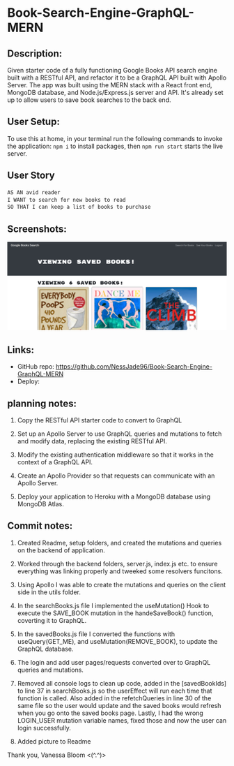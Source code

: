 # Book-Search-Engine-GraphQL-MERN

## Description:

Given starter code of a fully functioning Google Books API search engine built with a RESTful API, and refactor it to be a GraphQL API built with Apollo Server. The app was built using the MERN stack with a React front end, MongoDB database, and Node.js/Express.js server and API. It's already set up to allow users to save book searches to the back end.

## User Setup:

To use this at home, in your terminal run the following commands to invoke the application:
`npm i` to install packages,
then `npm run start` starts the live server.

## User Story

```md
AS AN avid reader
I WANT to search for new books to read
SO THAT I can keep a list of books to purchase
```

## Screenshots:

![image](./assets/images/saved%20books.jpg)

## Links:

- GitHub repo: https://github.com/NessJade96/Book-Search-Engine-GraphQL-MERN
- Deploy:

## planning notes:

1. Copy the RESTful API starter code to convert to GraphQL

2. Set up an Apollo Server to use GraphQL queries and mutations to fetch and modify data, replacing the existing RESTful API.

3. Modify the existing authentication middleware so that it works in the context of a GraphQL API.

4. Create an Apollo Provider so that requests can communicate with an Apollo Server.

5. Deploy your application to Heroku with a MongoDB database using MongoDB Atlas.

## Commit notes:

1. Created Readme, setup folders, and created the mutations and queries on the backend of application.

2. Worked through the backend folders, server.js, index.js etc. to ensure everything was linking properly and tweeked some resolvers funcitons.

3. Using Apollo I was able to create the mutations and queries on the client side in the utils folder.

4. In the searchBooks.js file I implemented the useMutation() Hook to execute the SAVE_BOOK mutation in the handeSaveBook() function, coverting it to GraphQL.

5. In the savedBooks.js file I converted the functions with useQuery(GET_ME), and useMutation(REMOVE_BOOK), to update the GraphQL database.

6. The login and add user pages/requests converted over to GraphQL queries and mutations.

7. Removed all console logs to clean up code, added in the [savedBookIds] to line 37 in searchBooks.js so the userEffect will run each time that function is called. Also added in the refetchQueries in line 30 of the same file so the user would update and the saved books would refresh when you go onto the saved books page. Lastly, I had the wrong LOGIN_USER mutation variable names, fixed those and now the user can login successfully.

8. Added picture to Readme

Thank you, Vanessa Bloom <(^.^)>
